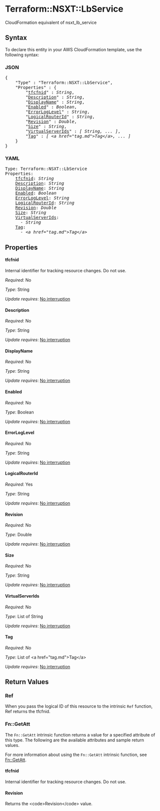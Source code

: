 # Terraform::NSXT::LbService

CloudFormation equivalent of nsxt_lb_service

## Syntax

To declare this entity in your AWS CloudFormation template, use the following syntax:

### JSON

<pre>
{
    "Type" : "Terraform::NSXT::LbService",
    "Properties" : {
        "<a href="#tfcfnid" title="tfcfnid">tfcfnid</a>" : <i>String</i>,
        "<a href="#description" title="Description">Description</a>" : <i>String</i>,
        "<a href="#displayname" title="DisplayName">DisplayName</a>" : <i>String</i>,
        "<a href="#enabled" title="Enabled">Enabled</a>" : <i>Boolean</i>,
        "<a href="#errorloglevel" title="ErrorLogLevel">ErrorLogLevel</a>" : <i>String</i>,
        "<a href="#logicalrouterid" title="LogicalRouterId">LogicalRouterId</a>" : <i>String</i>,
        "<a href="#revision" title="Revision">Revision</a>" : <i>Double</i>,
        "<a href="#size" title="Size">Size</a>" : <i>String</i>,
        "<a href="#virtualserverids" title="VirtualServerIds">VirtualServerIds</a>" : <i>[ String, ... ]</i>,
        "<a href="#tag" title="Tag">Tag</a>" : <i>[ &lt;a href=&#34;tag.md&#34;&gt;Tag&lt;/a&gt;, ... ]</i>
    }
}
</pre>

### YAML

<pre>
Type: Terraform::NSXT::LbService
Properties:
    <a href="#tfcfnid" title="tfcfnid">tfcfnid</a>: <i>String</i>
    <a href="#description" title="Description">Description</a>: <i>String</i>
    <a href="#displayname" title="DisplayName">DisplayName</a>: <i>String</i>
    <a href="#enabled" title="Enabled">Enabled</a>: <i>Boolean</i>
    <a href="#errorloglevel" title="ErrorLogLevel">ErrorLogLevel</a>: <i>String</i>
    <a href="#logicalrouterid" title="LogicalRouterId">LogicalRouterId</a>: <i>String</i>
    <a href="#revision" title="Revision">Revision</a>: <i>Double</i>
    <a href="#size" title="Size">Size</a>: <i>String</i>
    <a href="#virtualserverids" title="VirtualServerIds">VirtualServerIds</a>: <i>
      - String</i>
    <a href="#tag" title="Tag">Tag</a>: <i>
      - &lt;a href=&#34;tag.md&#34;&gt;Tag&lt;/a&gt;</i>
</pre>

## Properties

#### tfcfnid

Internal identifier for tracking resource changes. Do not use.

_Required_: No

_Type_: String

_Update requires_: [No interruption](https://docs.aws.amazon.com/AWSCloudFormation/latest/UserGuide/using-cfn-updating-stacks-update-behaviors.html#update-no-interrupt)

#### Description

_Required_: No

_Type_: String

_Update requires_: [No interruption](https://docs.aws.amazon.com/AWSCloudFormation/latest/UserGuide/using-cfn-updating-stacks-update-behaviors.html#update-no-interrupt)

#### DisplayName

_Required_: No

_Type_: String

_Update requires_: [No interruption](https://docs.aws.amazon.com/AWSCloudFormation/latest/UserGuide/using-cfn-updating-stacks-update-behaviors.html#update-no-interrupt)

#### Enabled

_Required_: No

_Type_: Boolean

_Update requires_: [No interruption](https://docs.aws.amazon.com/AWSCloudFormation/latest/UserGuide/using-cfn-updating-stacks-update-behaviors.html#update-no-interrupt)

#### ErrorLogLevel

_Required_: No

_Type_: String

_Update requires_: [No interruption](https://docs.aws.amazon.com/AWSCloudFormation/latest/UserGuide/using-cfn-updating-stacks-update-behaviors.html#update-no-interrupt)

#### LogicalRouterId

_Required_: Yes

_Type_: String

_Update requires_: [No interruption](https://docs.aws.amazon.com/AWSCloudFormation/latest/UserGuide/using-cfn-updating-stacks-update-behaviors.html#update-no-interrupt)

#### Revision

_Required_: No

_Type_: Double

_Update requires_: [No interruption](https://docs.aws.amazon.com/AWSCloudFormation/latest/UserGuide/using-cfn-updating-stacks-update-behaviors.html#update-no-interrupt)

#### Size

_Required_: No

_Type_: String

_Update requires_: [No interruption](https://docs.aws.amazon.com/AWSCloudFormation/latest/UserGuide/using-cfn-updating-stacks-update-behaviors.html#update-no-interrupt)

#### VirtualServerIds

_Required_: No

_Type_: List of String

_Update requires_: [No interruption](https://docs.aws.amazon.com/AWSCloudFormation/latest/UserGuide/using-cfn-updating-stacks-update-behaviors.html#update-no-interrupt)

#### Tag

_Required_: No

_Type_: List of &lt;a href=&#34;tag.md&#34;&gt;Tag&lt;/a&gt;

_Update requires_: [No interruption](https://docs.aws.amazon.com/AWSCloudFormation/latest/UserGuide/using-cfn-updating-stacks-update-behaviors.html#update-no-interrupt)

## Return Values

### Ref

When you pass the logical ID of this resource to the intrinsic `Ref` function, Ref returns the tfcfnid.

### Fn::GetAtt

The `Fn::GetAtt` intrinsic function returns a value for a specified attribute of this type. The following are the available attributes and sample return values.

For more information about using the `Fn::GetAtt` intrinsic function, see [Fn::GetAtt](https://docs.aws.amazon.com/AWSCloudFormation/latest/UserGuide/intrinsic-function-reference-getatt.html).

#### tfcfnid

Internal identifier for tracking resource changes. Do not use.

#### Revision

Returns the &lt;code&gt;Revision&lt;/code&gt; value.


